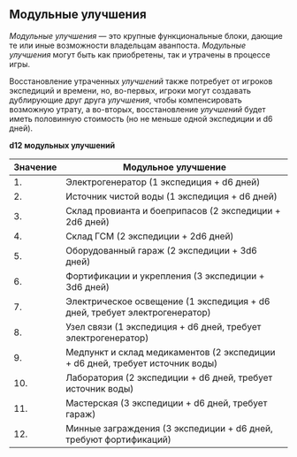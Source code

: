 ## Модульные улучшения

*Модульные улучшения* — это крупные функциональные блоки, дающие те или иные возможности владельцам аванпоста. *Модульные улучшения* могут быть как приобретены, так и утрачены в процессе игры.

Восстановление утраченных *улучшений* также потребует от игроков экспедиций и времени, но, во-первых, игроки могут создавать дублирующие друг друга *улучшения*, чтобы компенсировать возможную утрату, а во-вторых, восстановление *улучшений* будет иметь половинную стоимость (но не меньше одной экспедиции и d6 дней).

**d12 модульных улучшений**

|Значение|Модульное улучшение|
|--- |--- |
|1.|Электрогенератор (1 экспедиция + d6 дней)|
|2.|Источник чистой воды (1 экспедиция + d6 дней)|
|3.|Склад провианта и боеприпасов (2 экспедиции + 2d6 дней)|
|4.|Склад ГСМ (2 экспедиции + 2d6 дней)|
|5.|Оборудованный гараж (2 экспедиции + 3d6 дней)|
|6.|Фортификации и укрепления (3 экспедиции + 3d6 дней)|
|7.|Электрическое освещение (1 экспедиция + d6 дней, требует электрогенератор)|
|8.|Узел связи (1 экспедиция + d6 дней, требует электрогенератор)|
|9.|Медпункт и склад медикаментов (2 экспедиции + d6 дней, требует источник воды)|
|10.|Лаборатория (2 экспедиции + d6 дней, требует источник воды)|
|11.|Мастерская (3 экспедиции + d6 дней, требует гараж)|
|12.|Минные заграждения (3 экспедиции + d6 дней, требуют фортификаций)|